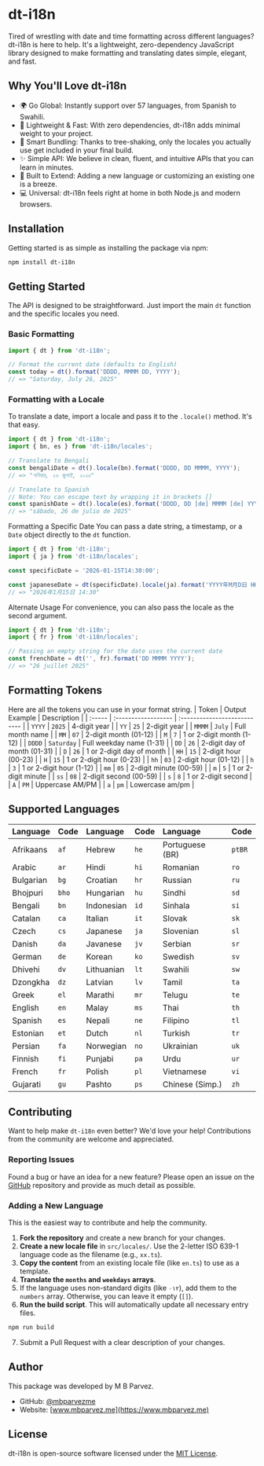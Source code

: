 # dt-i18n
Tired of wrestling with date and time formatting across different languages? dt-i18n is here to help. It's a lightweight, zero-dependency JavaScript library designed to make formatting and translating dates simple, elegant, and fast.

## Why You'll Love dt-i18n
- 🌍 Go Global: Instantly support over 57 languages, from Spanish to Swahili.
- 🚀 Lightweight & Fast: With zero dependencies, dt-i18n adds minimal weight to your project.
- 🌲 Smart Bundling: Thanks to tree-shaking, only the locales you actually use get included in your final build.
- ✨ Simple API: We believe in clean, fluent, and intuitive APIs that you can learn in minutes.
- 🔧 Built to Extend: Adding a new language or customizing an existing one is a breeze.
- 💻 Universal: dt-i18n feels right at home in both Node.js and modern browsers.

## Installation
Getting started is as simple as installing the package via npm:

```sh
npm install dt-i18n
```

## Getting Started
The API is designed to be straightforward. Just import the main `dt` function and the specific locales you need.

### Basic Formatting
```js
import { dt } from 'dt-i18n';

// Format the current date (defaults to English)
const today = dt().format('DDDD, MMMM DD, YYYY');
// => "Saturday, July 26, 2025"
```

### Formatting with a Locale
To translate a date, import a locale and pass it to the `.locale()` method. It's that easy.
```js
import { dt } from 'dt-i18n';
import { bn, es } from 'dt-i18n/locales';

// Translate to Bengali
const bengaliDate = dt().locale(bn).format('DDDD, DD MMMM, YYYY');
// => "শনিবার, ২৬ জুলাই, ২০২৫"

// Translate to Spanish
// Note: You can escape text by wrapping it in brackets []
const spanishDate = dt().locale(es).format('DDDD, DD [de] MMMM [de] YYYY');
// => "sábado, 26 de julio de 2025"
```

Formatting a Specific Date
You can pass a date string, a timestamp, or a `Date` object directly to the `dt` function.

```js
import { dt } from 'dt-i18n';
import { ja } from 'dt-i18n/locales';

const specificDate = '2026-01-15T14:30:00';

const japaneseDate = dt(specificDate).locale(ja).format('YYYY年M月D日 HH:mm');
// => "2026年1月15日 14:30"
```
Alternate Usage
For convenience, you can also pass the locale as the second argument.

```js
import { dt } from 'dt-i18n';
import { fr } from 'dt-i18n/locales';

// Passing an empty string for the date uses the current date
const frenchDate = dt('', fr).format('DD MMMM YYYY');
// => "26 juillet 2025"
```

## Formatting Tokens
Here are all the tokens you can use in your format string.
| Token  | Output Example      | Description                  |
| :----- | :------------------ | :--------------------------- |
| `YYYY` | `2025`              | 4-digit year                 |
| `YY`   | `25`                | 2-digit year                 |
| `MMMM` | `July`              | Full month name              |
| `MM`   | `07`                | 2-digit month (01-12)        |
| `M`    | `7`                 | 1 or 2-digit month (1-12)    |
| `DDDD` | `Saturday`          | Full weekday name (1-31)     |
| `DD`   | `26`                | 2-digit day of month (01-31) |
| `D`    | `26`                | 1 or 2-digit day of month    |
| `HH`   | `15`                | 2-digit hour (00-23)         |
| `H`    | `15`                | 1 or 2-digit hour (0-23)     |
| `hh`   | `03`                | 2-digit hour (01-12)         |
| `h`    | `3`                 | 1 or 2-digit hour (1-12)     |
| `mm`   | `05`                | 2-digit minute (00-59)       |
| `m`    | `5`                 | 1 or 2-digit minute          |
| `ss`   | `08`                | 2-digit second (00-59)       |
| `s`    | `8`                 | 1 or 2-digit second          |
| `A`    | `PM`                | Uppercase AM/PM              |
| `a`    | `pm`                | Lowercase am/pm              |


## Supported Languages
| Language   | Code      | Language   | Code      | Language   | Code      |
| :--------- | :-------- | :--------- | :-------- | :--------- | :-------- |
| Afrikaans  | `af`      | Hebrew     | `he`      | Portuguese (BR) | `ptBR` |
| Arabic     | `ar`      | Hindi      | `hi`      | Romanian   | `ro`      |
| Bulgarian  | `bg`      | Croatian   | `hr`      | Russian    | `ru`      |
| Bhojpuri   | `bho`     | Hungarian  | `hu`      | Sindhi     | `sd`      |
| Bengali    | `bn`      | Indonesian | `id`      | Sinhala    | `si`      |
| Catalan    | `ca`      | Italian    | `it`      | Slovak     | `sk`      |
| Czech      | `cs`      | Japanese   | `ja`      | Slovenian  | `sl`      |
| Danish     | `da`      | Javanese   | `jv`      | Serbian    | `sr`      |
| German     | `de`      | Korean     | `ko`      | Swedish    | `sv`      |
| Dhivehi    | `dv`      | Lithuanian | `lt`      | Swahili    | `sw`      |
| Dzongkha   | `dz`      | Latvian    | `lv`      | Tamil      | `ta`      |
| Greek      | `el`      | Marathi    | `mr`      | Telugu     | `te`      |
| English    | `en`      | Malay      | `ms`      | Thai       | `th`      |
| Spanish    | `es`      | Nepali     | `ne`      | Filipino   | `tl`      |
| Estonian   | `et`      | Dutch      | `nl`      | Turkish    | `tr`      |
| Persian    | `fa`      | Norwegian  | `no`      | Ukrainian  | `uk`      |
| Finnish    | `fi`      | Punjabi    | `pa`      | Urdu       | `ur`      |
| French     | `fr`      | Polish     | `pl`      | Vietnamese | `vi`      |
| Gujarati   | `gu`      | Pashto     | `ps`      | Chinese (Simp.) | `zh` |

## Contributing
Want to help make `dt-i18n` even better? We'd love your help! Contributions from the community are welcome and appreciated.

### Reporting Issues
Found a bug or have an idea for a new feature? Please open an issue on the [GitHub](https://github.com/mbparvezme/dt-i18n/issues) repository and provide as much detail as possible.

### Adding a New Language
This is the easiest way to contribute and help the community.

1. **Fork the repository** and create a new branch for your changes.
2. **Create a new locale file** in `src/locales/`. Use the 2-letter ISO 639-1 language code as the filename (e.g., `xx.ts`).
3. **Copy the content** from an existing locale file (like `en.ts`) to use as a template.
4. **Translate the `months` and `weekdays` arrays**.
5. If the language uses non-standard digits (like `٠١٢`), add them to the `numbers` array. Otherwise, you can leave it empty (`[]`).
6. **Run the build script**. This will automatically update all necessary entry files.
```sh
npm run build
```
7. Submit a Pull Request with a clear description of your changes.

## Author
This package was developed by M B Parvez.

- GitHub: [@mbparvezme](https://github.com/mbparvezme)
- Website: [www.mbparvez.me](https://www.mbparvez.me)

## License
dt-i18n is open-source software licensed under the [MIT License](https://github.com/mbparvezme/dt-i18n?tab=MIT-1-ov-file).